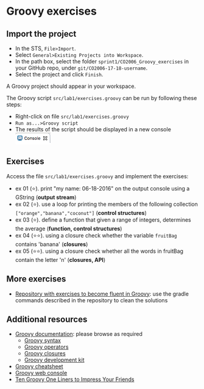 <link rel='stylesheet' href='web/swiss.css'/>

# Groovy exercises

## Import the project

* In the STS, `File>Import`.
* Select `General>Existing Projects into Workspace`.
* In the path box, select the folder `sprint1/CO2006_Groovy_exercises` in your GitHub repo, under `git/CO2006-17-18-username`.
* Select the project and click `Finish`. 

A Groovy project should appear in your workspace.

The Groovy script `src/lab1/exercises.groovy` can be run by following these steps:
* Right-click on file  `src/lab1/exercises.groovy` 
* `Run as...>Groovy script`
* The results of the script should be displayed in a new console <img src="web/console.png">

## Exercises

Access the file `src/lab1/exercises.groovy` and implement the exercises:
- ex 01 (:star:). print "my name: 06-18-2016" on the output console using a GString (**output stream**)
- ex 02 (:star:). use a loop for printing the members of the following collection `["orange","banana","coconut"]` (**control structures**)
- ex 03 (:star:). define a function that given a range of integers, determines the average (**function, control structures**)
- ex 04 (:star::star:). using a closure check whether the variable `fruitBag` contains 'banana' (**closures**)
- ex 05 (:star::star:). using a closure check whether all the words in fruitBag contain the letter 'n' (**closures, API**) 


## More exercises
* [Repository with exercises to become fluent in Groovy](https://github.com/nadavc/groovykoans): use the gradle commands described in the repository to clean the solutions

## Additional resources
* [Groovy documentation](http://groovy-lang.org/documentation.html): please browse as required 
  * [Groovy syntax](http://groovy-lang.org/syntax.html)
  * [Groovy operators](http://groovy-lang.org/operators.html)
  * [Groovy closures](http://groovy-lang.org/closures.html)
  * [Groovy development kit](http://groovy-lang.org/groovy-dev-kit.html)
* [Groovy cheatsheet](http://geek.starbean.net/?page_id=202)
* [Groovy web console](https://groovyconsole.appspot.com)
* [Ten Groovy One Liners to Impress Your Friends](http://www.javaworld.com/article/2074145/core-java/ten-groovy-one-liners-to-impress-your-friends.html)
